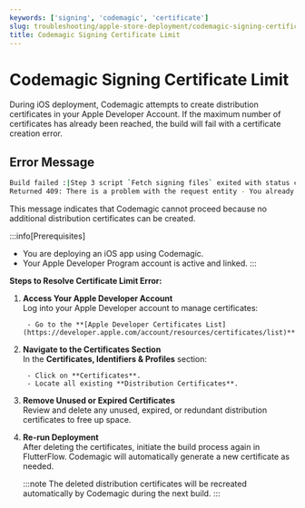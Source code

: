 ```yaml
---
keywords: ['signing', 'codemagic', 'certificate']
slug: troubleshooting/apple-store-deployment/codemagic-signing-certificate-limit
title: Codemagic Signing Certificate Limit
---
```


# Codemagic Signing Certificate Limit

During iOS deployment, Codemagic attempts to create distribution certificates in your Apple Developer Account. If the maximum number of certificates has already been reached, the build will fail with a certificate creation error.

## Error Message

```bash
Build failed :|Step 3 script `Fetch signing files` exited with status code 1
Returned 409: There is a problem with the request entity - You already have a current Distribution certificate or a pending certificate request.
```

This message indicates that Codemagic cannot proceed because no additional distribution certificates can be created.

:::info[Prerequisites]
- You are deploying an iOS app using Codemagic.
- Your Apple Developer Program account is active and linked.
:::

**Steps to Resolve Certificate Limit Error:**

1. **Access Your Apple Developer Account**  
   Log into your Apple Developer account to manage certificates:

        - Go to the **[Apple Developer Certificates List](https://developer.apple.com/account/resources/certificates/list)**.

2. **Navigate to the Certificates Section**  
   In the **Certificates, Identifiers & Profiles** section:

        - Click on **Certificates**.
        - Locate all existing **Distribution Certificates**.

3. **Remove Unused or Expired Certificates**  
   Review and delete any unused, expired, or redundant distribution certificates to free up space.

4. **Re-run Deployment**  
   After deleting the certificates, initiate the build process again in FlutterFlow. Codemagic will automatically generate a new certificate as needed.

    :::note
    The deleted distribution certificates will be recreated automatically by Codemagic during the next build.
    :::